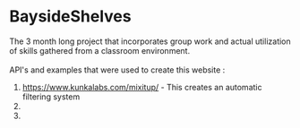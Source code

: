 # BaysideShelves
The 3 month long project that incorporates group work and actual utilization of skills gathered from a classroom environment.
<br>
<br>
API's and examples that were used to create this website : <br>
1. https://www.kunkalabs.com/mixitup/ - This creates an automatic filtering system
2. 
3.
